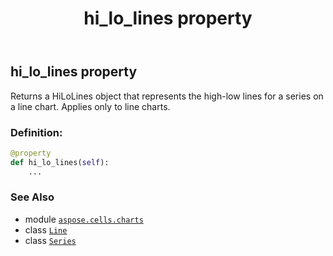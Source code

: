﻿---
title: hi_lo_lines property
second_title: Aspose.Cells for Python via .NET API References
description: 
type: docs
weight: 260
url: /aspose.cells.charts/series/hi_lo_lines/
is_root: false
---

## hi_lo_lines property


Returns a HiLoLines object that represents the high-low lines for a series on a line chart. 
Applies only to line charts.
### Definition:
```python
@property
def hi_lo_lines(self):
    ...
```

### See Also
* module [`aspose.cells.charts`](../../)
* class [`Line`](/cells/python-net/aspose.cells.drawing/line)
* class [`Series`](/cells/python-net/aspose.cells.charts/series)
